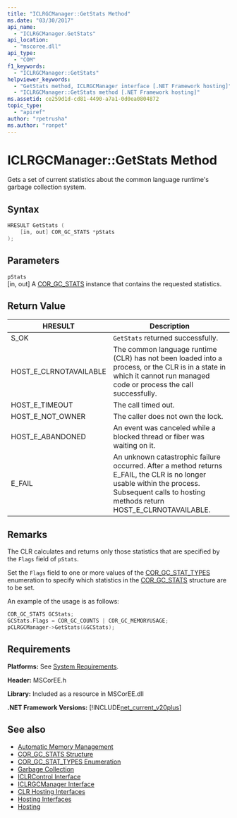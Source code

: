 ```yaml
---
title: "ICLRGCManager::GetStats Method"
ms.date: "03/30/2017"
api_name: 
  - "ICLRGCManager.GetStats"
api_location: 
  - "mscoree.dll"
api_type: 
  - "COM"
f1_keywords: 
  - "ICLRGCManager::GetStats"
helpviewer_keywords: 
  - "GetStats method, ICLRGCManager interface [.NET Framework hosting]"
  - "ICLRGCManager::GetStats method [.NET Framework hosting]"
ms.assetid: ce259d1d-cd81-4490-a7a1-0d0ea0804872
topic_type: 
  - "apiref"
author: "rpetrusha"
ms.author: "ronpet"
---
```

# ICLRGCManager::GetStats Method
Gets a set of current statistics about the common language runtime's garbage collection system.  
  
## Syntax  
  
```cpp  
HRESULT GetStats (  
    [in, out] COR_GC_STATS *pStats  
);  
```  
  
## Parameters  
 `pStats`  
 [in, out] A [COR_GC_STATS](../../../../docs/framework/unmanaged-api/hosting/cor-gc-stats-structure.md) instance that contains the requested statistics.  
  
## Return Value  
  
|HRESULT|Description|  
|-------------|-----------------|  
|S_OK|`GetStats` returned successfully.|  
|HOST_E_CLRNOTAVAILABLE|The common language runtime (CLR) has not been loaded into a process, or the CLR is in a state in which it cannot run managed code or process the call successfully.|  
|HOST_E_TIMEOUT|The call timed out.|  
|HOST_E_NOT_OWNER|The caller does not own the lock.|  
|HOST_E_ABANDONED|An event was canceled while a blocked thread or fiber was waiting on it.|  
|E_FAIL|An unknown catastrophic failure occurred. After a method returns E_FAIL, the CLR is no longer usable within the process. Subsequent calls to hosting methods return HOST_E_CLRNOTAVAILABLE.|  
  
## Remarks  
 The CLR calculates and returns only those statistics that are specified by the `Flags` field of `pStats`.  
  
 Set the `Flags` field to one or more values of the [COR_GC_STAT_TYPES](../../../../docs/framework/unmanaged-api/hosting/cor-gc-stat-types-enumeration.md) enumeration to specify which statistics in the [COR_GC_STATS](../../../../docs/framework/unmanaged-api/hosting/cor-gc-stats-structure.md) structure are to be set.  
  
 An example of the usage is as follows:  
  
```cpp  
COR_GC_STATS GCStats;  
GCStats.Flags = COR_GC_COUNTS | COR_GC_MEMORYUSAGE;  
pCLRGCManager->GetStats(&GCStats);  
```  
  
## Requirements  
 **Platforms:** See [System Requirements](../../../../docs/framework/get-started/system-requirements.md).  
  
 **Header:** MSCorEE.h  
  
 **Library:** Included as a resource in MSCorEE.dll  
  
 **.NET Framework Versions:** [!INCLUDE[net_current_v20plus](../../../../includes/net-current-v20plus-md.md)]  
  
## See also

- [Automatic Memory Management](../../../standard/automatic-memory-management.md)
- [COR_GC_STATS Structure](../../../../docs/framework/unmanaged-api/hosting/cor-gc-stats-structure.md)
- [COR_GC_STAT_TYPES Enumeration](../../../../docs/framework/unmanaged-api/hosting/cor-gc-stat-types-enumeration.md)
- [Garbage Collection](../../../standard/garbage-collection/index.md)
- [ICLRControl Interface](../../../../docs/framework/unmanaged-api/hosting/iclrcontrol-interface.md)
- [ICLRGCManager Interface](../../../../docs/framework/unmanaged-api/hosting/iclrgcmanager-interface.md)
- [CLR Hosting Interfaces](../../../../docs/framework/unmanaged-api/hosting/clr-hosting-interfaces.md)
- [Hosting Interfaces](../../../../docs/framework/unmanaged-api/hosting/hosting-interfaces.md)
- [Hosting](../../../../docs/framework/unmanaged-api/hosting/index.md)
